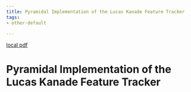 ```yaml
---
title: Pyramidal Implementation of the Lucas Kanade Feature Tracker
tags:
- other-default

---
```


[local pdf](../../../pdfs/Pyramidal%20Implementation%20of%20the%20Lucas%20Kanade%20Feature%20Tracker.pdf)

# Pyramidal Implementation of the Lucas Kanade Feature Tracker

